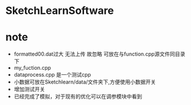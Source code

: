 # SketchLearnSoftware

# note
- formatted00.dat过大 无法上传 故忽略 可放在与function.cpp源文件同目录下
- my_fuction.cpp 
- dataprocess.cpp 是一个测试cpp 
- 小数据可放在Sketchlearn/data/文件夹下,方便使用小数据开关
- 增加测试开关
- 已经完成了模拟，对于现有的优化可以在调参模块中看到
